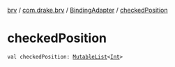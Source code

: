[brv](../../index.md) / [com.drake.brv](../index.md) / [BindingAdapter](index.md) / [checkedPosition](./checked-position.md)

# checkedPosition

`val checkedPosition: `[`MutableList`](https://kotlinlang.org/api/latest/jvm/stdlib/kotlin.collections/-mutable-list/index.html)`<`[`Int`](https://kotlinlang.org/api/latest/jvm/stdlib/kotlin/-int/index.html)`>`